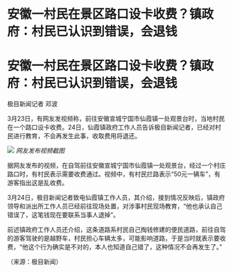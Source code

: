 # 安徽一村民在景区路口设卡收费？镇政府：村民已认识到错误，会退钱

# 安徽一村民在景区路口设卡收费？镇政府：村民已认识到错误，会退钱

极目新闻记者 邓波

3月23日，有网友发视频称，前往安徽宣城宁国市仙霞镇一处观景台时，当地村民在一个路口设卡收费。24日，仙霞镇政府工作人员告诉极目新闻记者，已经对村民进行教育，不会再发生此事，收取费用将退还。

![](https://inews.gtimg.com/om_bt/OYnw4RCcOidaVfcg0GNsgca1_fGtT8FNvyXXwj2sgNKPsAA/1000)
_网友发布视频截图_

据网友发布的视频，在自驾前往安徽宣城宁国市仙霞镇一处观景台，经过一个村庄路口时，有村民表示需要收费通过。视频中，有村民拦路表示“50元一辆车”，有游客指出这是乱收费。

3月24日，极目新闻记者致电仙霞镇工作人员，其介绍，接到情况反映后，镇政府领导和派出所工作人员已经前往现场处置，对涉事村民现场教育，“他也承认自己错误了，这笔钱现在要联系当事人退掉”。

前述镇政府工作人员还介绍，这条道路系村民自己掏钱修建的便民道路，前往自驾的游客驾驶的是越野车，村民担心车辆太多，可能影响道路，于是当时就表示要收费，“他这个行为确实是不对的，本人也知道自己错了，这种情况不会再发生了。”

（来源：极目新闻）

